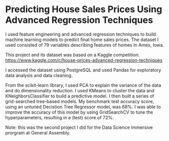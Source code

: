 # Predicting House Sales Prices Using Advanced Regression Techniques

I used feature engineering and advanced regression techniques to build machine learning models to predict final home sales prices. The dataset I used consisted of 79 variables describing features of homes in Ames, Iowa.

This project and its dataset was based on a Kaggle competition: https://www.kaggle.com/c/house-prices-advanced-regression-techniques

I accessed the dataset using PostgreSQL and used Pandas for exploratory data analysis and data cleaning. 

From the scikit-learn library, I used PCA to explain the variance of the data and do dimensionality reduction. I used KMeans to cluster the data and KNeighborsClassifier to build a predictive model. I then built a series of grid-searched tree-based models. My benchmark test accuracy score, using an untuned Decistion Tree Regressor model, was 68%. I was able to improve the accuracy of this model by using GridSearchCV to tune the hyperparameters, resulting in a (test) score of 72%.

Note: this was the second project I did for the Data Science Immersive prorgram at General Assembly.
